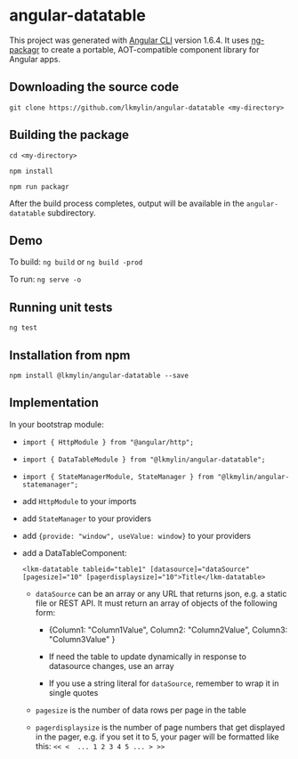 # angular-datatable

This project was generated with [Angular CLI](https://github.com/angular/angular-cli) version 1.6.4.
It uses [ng-packagr](https://github.com/dherges/ng-packagr) to create a portable, AOT-compatible
component library for Angular apps.

## Downloading the source code

`git clone https://github.com/lkmylin/angular-datatable <my-directory>`

## Building the package

`cd <my-directory>`

`npm install`

`npm run packagr`

After the build process completes, output will be available in the `angular-datatable` subdirectory.

## Demo

To build: `ng build` or `ng build -prod`

To run: `ng serve -o`

## Running unit tests

`ng test`

## Installation from npm

`npm install @lkmylin/angular-datatable --save`

## Implementation

In your bootstrap module:

* `import { HttpModule } from "@angular/http";`

* `import { DataTableModule } from "@lkmylin/angular-datatable";`

* `import { StateManagerModule, StateManager } from "@lkmylin/angular-statemanager";`

* add `HttpModule` to your imports

* add `StateManager` to your providers

* add `{provide: "window", useValue: window}` to your providers

* add a DataTableComponent:

  `<lkm-datatable tableid="table1" [datasource]="dataSource" [pagesize]="10" [pagerdisplaysize]="10">Title</lkm-datatable>`

  * `dataSource` can be an array or any URL that returns json, e.g. a static file or REST API. It must return
    an array of objects of the following form:

      * {Column1: "Column1Value", Column2: "Column2Value", Column3: "Column3Value" }

      * If need the table to update dynamically in response to datasource changes, use an array

      * If you use a string literal for `dataSource`, remember to wrap it in single quotes

  * `pagesize` is the number of data rows per page in the table

  * `pagerdisplaysize` is the number of page numbers that get displayed in the pager, e.g. if you set it to 5, your pager
    will be formatted like this: `<< <  ... 1 2 3 4 5 ... > >>`